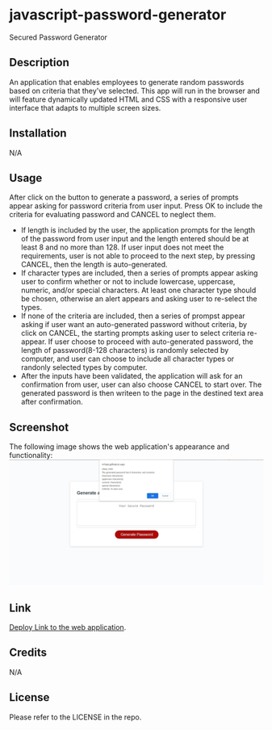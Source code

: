 # javascript-password-generator
Secured Password Generator

## Description

An application that enables employees to generate random passwords based on criteria that they’ve selected. This app will run in the browser and will feature dynamically updated HTML and CSS with a responsive user interface that adapts to multiple screen sizes.

## Installation

N/A

## Usage

After click on the button to generate a password, a series of prompts appear asking for password criteria from user input. Press OK to include the criteria for evaluating password and CANCEL to neglect them. 
- If length is included by the user, the application prompts for the length of the password from user input and the length entered should be at least 8 and no more than 128. If user input does not meet the requirements, user is not able to proceed to the next step, by pressing CANCEL, then the length is auto-generated. 
- If character types are included, then a series of prompts appear asking user to confirm whether or not to include lowercase, uppercase, numeric, and/or special characters. At least one character type should be chosen, otherwise an alert appears and asking user to re-select the types. 
- If none of the criteria are included, then a series of prompst appear asking if user want an auto-generated password without criteria, by click on CANCEL, the starting prompts asking user to select criteria re-appear. If user choose to proceed with auto-generated password, the length of password(8-128 characters) is randomly selected by computer, and user can choose to include all character types or randonly selected types by computer. 
- After the inputs have been validated, the application will ask for an confirmation from user, user can also choose CANCEL to start over. The generated password is then writeen to the page in the destined text area after confirmation.

## Screenshot

The following image shows the web application's appearance and functionality:
![The Password Gnerator includes a header, a card with text area, and a button to generate password at the bottom of the page.](./assets/images/captures_chrome-capture-2022-9-31.png)

## Link

[Deploy Link to the web application](https://m1xzo.github.io/03chl-javascript-password-generator/).

## Credits

N/A

## License

Please refer to the LICENSE in the repo.
